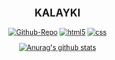 <div align="center">
  <h2> KALAYKI</h2>
  <!-- badges -->
<p align="center">
    <!-- mainteinance -->
  
  [![Github-Repo](https://img.shields.io/badge/Kalayki-gray?style=flat-square&logo=github)](https://github.com/kalayki)
  [![html5](https://img.shields.io/badge/html5-%23E34F26.svg?style=flat-square&logo=html5&logoColor=white)](#)
  [![css](https://img.shields.io/badge/css3-%231572B6.svg?style=flat-square&logo=css3&logoColor=white)](#)
 
  [![Anurag's github stats](https://github-readme-streak-stats.herokuapp.com/?user=kalayki)](https://github.com/anuraghazra/github-readme-stats)

</p>
</div>
